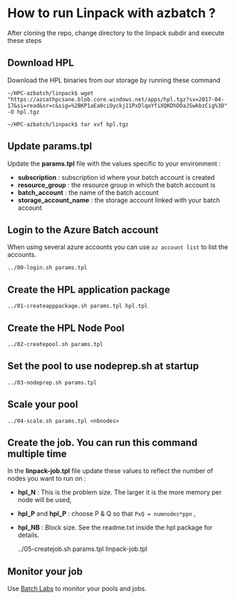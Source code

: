 # How to run Linpack with azbatch ?

After cloning the repo, change directory to the linpack subdir and execute these steps

## Download HPL

Download the HPL binaries from our storage by running these command

    ~/HPC-azbatch/linpack$ wget "https://azcathpcsane.blob.core.windows.net/apps/hpl.tgz?sv=2017-04-17&si=read&sr=c&sig=%2BKP1aEa0ciOyckj11PxDlqoYfiXQKDhDOaJSwkbzCig%3D" -O hpl.tgz
    
    ~/HPC-azbatch/linpack$ tar xvf hpl.tgz


## Update **params.tpl**
Update the **params.tpl** file with the values specific to your environment :

* **subscription** : subscription id where your batch account is created
* **resource_group** : the resource group in which the batch account is 
* **batch_account** : the name of the batch account
* **storage_account_name** : the storage account linked with your batch account



## Login to the Azure Batch account
When using several azure accounts you can use `az account list` to list the accounts.

    ../00-login.sh params.tpl


## Create the HPL application package


    ../01-createapppackage.sh params.tpl hpl.tpl


## Create the HPL Node Pool

    ../02-createpool.sh params.tpl


## Set the pool to use nodeprep.sh at startup

    ../03-nodeprep.sh params.tpl

## Scale your pool

    ../04-scale.sh params.tpl <nbnodes>


## Create the job. You can run this command multiple time

In the __linpack-job.tpl__ file update these values to reflect the number of nodes you want to run on :

* **hpl_N** : This is the problem size. The larger it is the more memory per node will be used,
* **hpl_P** and **hpl_P** : choose P & Q so that `PxQ = numnodes*ppn` ,
* **hpl_NB** : Block size. See the readme.txt inside the hpl package for details.



    ../05-createjob.sh params.tpl linpack-job.tpl <nbnodes>



## Monitor your job

Use [Batch Labs](https://azure.github.io/BatchLabs/) to monitor your pools and jobs. 

